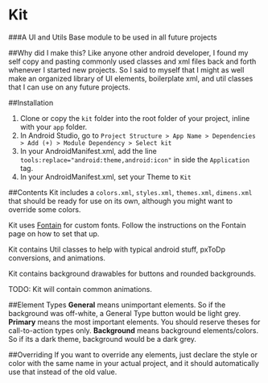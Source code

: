 # Kit
###A UI and Utils Base module to be used in all future projects

##Why did I make this?
Like anyone other android developer, I found my self copy and pasting commonly used classes and xml files back and forth whenever I started new projects. So I said to myself that I might as well make an organized library of UI elements, boilerplate xml, and util classes that I can use on any future projects.

##Installation
1. Clone or copy the `kit` folder into the root folder of your project, inline with your `app` folder.
2. In Android Studio, go to `Project Structure > App Name > Dependencies > Add (+) > Module Dependency > Select kit`
3. In your AndroidManifest.xml, add the line `tools:replace="android:theme,android:icon"` in side the `Application` tag.
4. In your AndroidManifest.xml, set your Theme to `Kit`

##Contents
Kit includes a `colors.xml`, `styles.xml`, `themes.xml`, `dimens.xml` that should be ready for use on its own, although you might want to override some colors.

Kit uses [Fontain](https://github.com/scopely/fontain) for custom fonts. Follow the instructions on the Fontain page on how to set that up.

Kit contains Util classes to help with typical android stuff, pxToDp conversions, and animations.

Kit contains background drawables for buttons and rounded backgrounds.

TODO: Kit will contain common animations.

##Element Types
**General** means unimportant elements. So if the background was off-white, a General Type button would be light grey.
**Primary** means the most important elements. You should reserve theses for call-to-action types only.
**Background** means background elements/colors. So if its a dark theme, background would be a dark grey.


##Overriding
If you want to override any elements, just declare the style or color with the same name in your actual project, and it should automatically use that instead of the old value.
